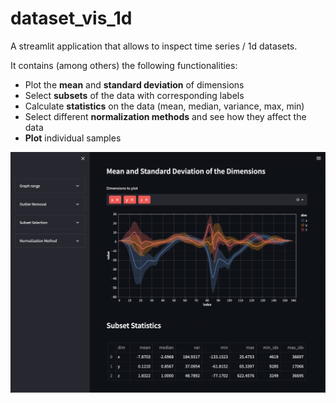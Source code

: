 # dataset_vis_1d
A streamlit application that allows to inspect time series / 1d datasets.

It contains (among others) the following functionalities:
- Plot the **mean** and **standard deviation** of dimensions
- Select **subsets** of the data with corresponding labels
- Calculate **statistics** on the data (mean, median, variance, max, min)
- Select different **normalization methods** and see how they affect the data
- **Plot** individual samples

![main](images/main.png)